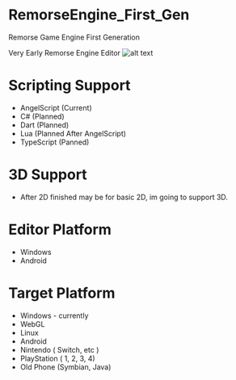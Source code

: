 # RemorseEngine_First_Gen
Remorse Game Engine First Generation

Very Early Remorse Engine Editor
![alt text](https://i.ibb.co/89VxwHm/2.png)


# Scripting Support
- AngelScript (Current)
- C#          (Planned)
- Dart        (Planned)
- Lua         (Planned After AngelScript)
- TypeScript  (Panned)

# 3D Support
- After 2D finished may be for basic 2D, im going to support 3D.

# Editor Platform
- Windows
- Android

# Target Platform
- Windows - currently
- WebGL
- Linux
- Android
- Nintendo ( Switch, etc )
- PlayStation ( 1, 2, 3, 4)
- Old Phone (Symbian, Java)
